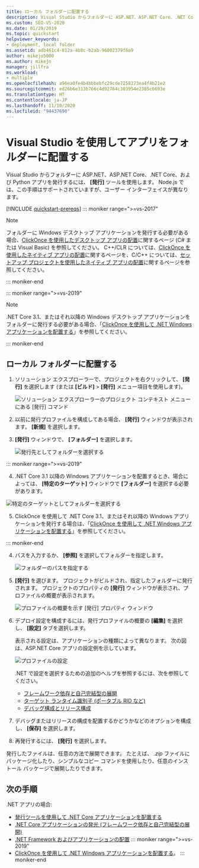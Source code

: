```yaml
---
title: ローカル フォルダーに配置する
description: Visual Studio からフォルダーに ASP.NET、ASP.NET Core、.NET Core、Python アプリを発行するために [発行] ツールを使用する方法について説明します。
ms.custom: SEO-VS-2020
ms.date: 01/29/2019
ms.topic: quickstart
helpviewer_keywords:
- deployment, local folder
ms.assetid: adb461c4-812a-4b8c-b2ab-96002379f6a9
author: mikejo5000
ms.author: mikejo
manager: jillfra
ms.workload:
- multiple
ms.openlocfilehash: a96ea0fe4b4bbbebfc29cde7258273ea4f4b21e2
ms.sourcegitcommit: ed26b6e313b766c4d92764c303954e2385c6693e
ms.translationtype: HT
ms.contentlocale: ja-JP
ms.lasthandoff: 11/10/2020
ms.locfileid: "94437690"
---
```

# <a name="deploy-an-app-to-a-folder-using-visual-studio"></a>Visual Studio を使用してアプリをフォルダーに配置する

Visual Studio からフォルダーに ASP.NET、ASP.NET Core、.NET Core、および Python アプリを発行するには、 **[発行]** ツールを使用します。 Node.js では、この手順はサポートされていますが、ユーザー インターフェイスが異なります。

[!INCLUDE [quickstart-prereqs](includes/quickstart-prereqs.md)]
::: moniker range=">=vs-2017"
> [!NOTE]
> フォルダーに Windows デスクトップ アプリケーションを発行する必要がある場合、[ClickOnce を使用したデスクトップ アプリの配置](how-to-publish-a-clickonce-application-using-the-publish-wizard.md)に関するページ (C# または Visual Basic) を参照してください。 C++/CLR については、[ClickOnce を使用したネイティブ アプリの配置](/cpp/windows/clickonce-deployment-for-visual-cpp-applications)に関するページを、C/C++ については、[セットアップ プロジェクトを使用したネイティブ アプリの配置](/cpp/windows/walkthrough-deploying-a-visual-cpp-application-by-using-a-setup-project)に関するページを参照してください。

::: moniker-end

::: moniker range=">=vs-2019"
> [!NOTE]
> .NET Core 3.1、またはそれ以降の Windows デスクトップ アプリケーションをフォルダーに発行する必要がある場合、「[ClickOnce を使用して .NET Windows アプリケーションを配置する](quickstart-deploy-using-clickonce-folder.md)」を参照してください。

::: moniker-end

## <a name="deploy-to-a-local-folder"></a>ローカル フォルダーに配置する

1. ソリューション エクスプローラーで、プロジェクトを右クリックして、 **[発行]** を選択します (または **[ビルド]**  >  **[発行]** メニュー項目を使用します)。

    ![ソリューション エクスプローラーのプロジェクト コンテキスト メニューにある [発行] コマンド](../deployment/media/quickstart-publish.png "[発行] を選択する")

1. 以前に発行プロファイルを構成してある場合、 **[発行]** ウィンドウが表示されます。 **[新規]** を選択します。

1. **[発行]** ウィンドウで、 **[フォルダー]** を選択します。

    ![発行先としてフォルダーを選択する](../deployment/media/quickstart-publish-folder-new.png "フォルダーの選択")

::: moniker range=">=vs-2019"

4. .NET Core 3.1 以降の Windows アプリケーションを配置するとき、場合によっては、 **[特定のターゲット]** ウィンドウで **[フォルダー]** を選択する必要があります。

![特定のターゲットとしてフォルダーを選択する](../deployment/media/quickstart-publish-folder-targets.png "特定のターゲットの選択")

5. ClickOnce を使用して .NET Core 3.1、またはそれ以降の Windows アプリケーションを発行する場合は、「[ClickOnce を使用して .NET Windows アプリケーションを配置する](quickstart-deploy-using-clickonce-folder.md)」を参照してください。

 ::: moniker-end

4. パスを入力するか、 **[参照]** を選択してフォルダーを指定します。

    ![フォルダーのパスを指定する](../deployment/media/quickstart-publish-folder-path.png "フォルダーの選択")

1. **[発行]** を選びます。 プロジェクトがビルドされ、指定したフォルダーに発行されます。 プロジェクトのプロパティの **[発行]** ウィンドウが表示され、プロファイルの概要が表示されます。

    ![プロファイルの概要を示す [発行] プロパティ ウィンドウ](../deployment/media/quickstart-publish-folder-summary.png)

1. デプロイ設定を構成するには、発行プロファイルの概要の **[編集]** を選択し、 **[設定]** タブを選択します。

   表示される設定は、アプリケーションの種類によって異なります。 次の図は、ASP.NET Core アプリの設定例を示しています。

    ![プロファイルの設定](../deployment/media/quickstart-profile-settings.png "プロファイルの設定")

    .NET で設定を選択するための追加のヘルプを参照するには、次を参照してください。

    - [フレームワーク依存と自己完結型の展開](/dotnet/core/deploying/)
    - [ターゲット ランタイム識別子 (ポータブル RID など)](/dotnet/core/rid-catalog)
    - [デバッグ構成とリリース構成](../ide/understanding-build-configurations.md)

1. デバッグまたはリリースの構成を配置するかどうかなどのオプションを構成し、 **[保存]** を選択します。

1. 再発行するには、 **[発行]** を選択します。

発行したファイルは、任意の方法で展開できます。 たとえば、 *.zip* ファイルにパッケージ化したり、シンプルなコピー コマンドを使用したり、任意のインストール パッケージで展開したりできます。

## <a name="next-steps"></a>次の手順

.NET アプリの場合:

- [発行ツールを使用して .NET Core アプリケーションを配置する](/dotnet/core/deploying/deploy-with-vs)
- [.NET Core アプリケーションの発光 (フレームワーク依存と自己完結型の展開)](/dotnet/core/deploying/)
- [.NET Framework およびアプリケーションの配置](/dotnet/framework/deployment/)
::: moniker range=">=vs-2019"
- [ClickOnce を使用して .NET Windows アプリケーションを配置する](quickstart-deploy-using-clickonce-folder.md)。
 ::: moniker-end
